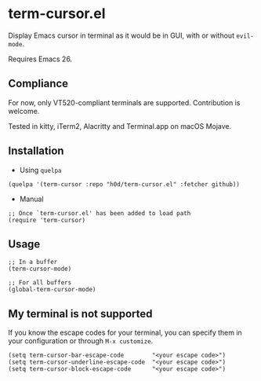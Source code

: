 # term-cursor.el
Display Emacs cursor in terminal as it would be in GUI, with or without `evil-mode`.

Requires Emacs 26.

## Compliance
For now, only VT520-compliant terminals are supported. Contribution is welcome.

Tested in kitty, iTerm2, Alacritty and Terminal.app on macOS Mojave.

## Installation
- Using `quelpa`
```elisp
(quelpa '(term-cursor :repo "h0d/term-cursor.el" :fetcher github))
```
- Manual
```elisp
;; Once `term-cursor.el' has been added to load path
(require 'term-cursor)
```

## Usage
```elisp
;; In a buffer
(term-cursor-mode)

;; For all buffers
(global-term-cursor-mode)
```

## My terminal is not supported
If you know the escape codes for your terminal, you can specify them in your configuration or through `M-x customize`.

```elisp
(setq term-cursor-bar-escape-code        "<your escape code>")
(setq term-cursor-underline-escape-code  "<your escape code>")
(setq term-cursor-block-escape-code      "<your escape code>")
```
